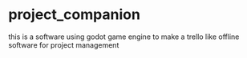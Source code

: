 # project_companion

this is a software using godot game engine to make a trello like offline software for project management
